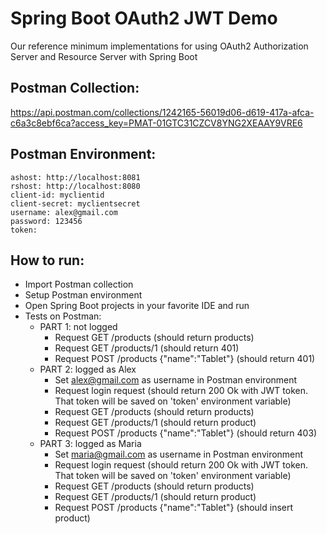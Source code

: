 # Spring Boot OAuth2 JWT Demo

Our reference minimum implementations for using OAuth2 Authorization Server and Resource Server with Spring Boot

## Postman Collection:
https://api.postman.com/collections/1242165-56019d06-d619-417a-afca-c6a3c8ebf6ca?access_key=PMAT-01GTC31CZCV8YNG2XEAAY9VRE6

## Postman Environment:

```
ashost: http://localhost:8081
rshost: http://localhost:8080
client-id: myclientid
client-secret: myclientsecret
username: alex@gmail.com
password: 123456
token:
```

## How to run:

- Import Postman collection
- Setup Postman environment
- Open Spring Boot projects in your favorite IDE and run
- Tests on Postman:
  - PART 1: not logged
    - Request GET /products (should return products)
    - Request GET /products/1 (should return 401)
    - Request POST /products {"name":"Tablet"} (should return 401)
  - PART 2: logged as Alex
    - Set alex@gmail.com as username in Postman environment
    - Request login request (should return 200 Ok with JWT token. That token will be saved on 'token' environment variable)
    - Request GET /products (should return products)
    - Request GET /products/1 (should return product)
    - Request POST /products {"name":"Tablet"} (should return 403) 
  - PART 3: logged as Maria
    - Set maria@gmail.com as username in Postman environment
    - Request login request (should return 200 Ok with JWT token. That token will be saved on 'token' environment variable)
    - Request GET /products (should return products)
    - Request GET /products/1 (should return product)
    - Request POST /products {"name":"Tablet"} (should insert product) 

